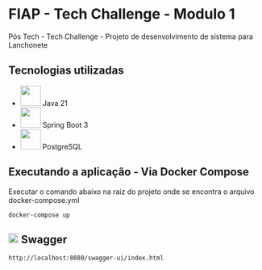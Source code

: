 # FIAP - Tech Challenge - Modulo 1
Pós Tech - Tech Challenge - Projeto de desenvolvimento de sistema para Lanchonete

## Tecnologias utilizadas
* <img height="40" src="https://user-images.githubusercontent.com/25181517/117201156-9a724800-adec-11eb-9a9d-3cd0f67da4bc.png"> Java 21
* <img height="40" src="https://user-images.githubusercontent.com/25181517/183891303-41f257f8-6b3d-487c-aa56-c497b880d0fb.png"> Spring Boot 3
* <img height="40" src="https://user-images.githubusercontent.com/25181517/117208740-bfb78400-adf5-11eb-97bb-09072b6bedfc.png"> PostgreSQL

## Executando a aplicação - Via Docker Compose
Executar o comando abaixo na raiz do projeto onde se encontra o arquivo docker-compose.yml
```
docker-compose up
```
## <img height="20" src="https://user-images.githubusercontent.com/25181517/186711335-a3729606-5a78-4496-9a36-06efcc74f800.png"> Swagger
```
http://localhost:8080/swagger-ui/index.html
```